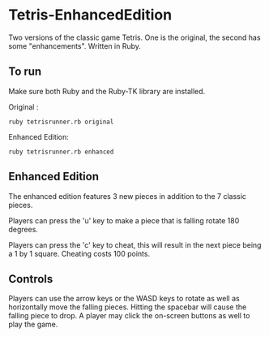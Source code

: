 # Tetris-EnhancedEdition
Two versions of the classic game Tetris. One is the original, the second has some "enhancements". Written in Ruby. 

## To run

Make sure both Ruby and the Ruby-TK library are installed. 

Original :

    ruby tetrisrunner.rb original

Enhanced Edition: 

    ruby tetrisrunner.rb enhanced


## Enhanced Edition
The enhanced edition features 3 new pieces in addition to the 7 classic pieces. 

Players can press the 'u' key to make a piece that is falling rotate 180 degrees. 

Players can press the 'c' key to cheat, this will result in the next piece being a 1 by 1 square. Cheating costs 100 points.


## Controls
Players can use the arrow keys or the WASD keys to rotate as well as horizontally move the falling pieces. Hitting the spacebar will cause the falling piece to drop. A player may click the on-screen buttons as well to play the game. 